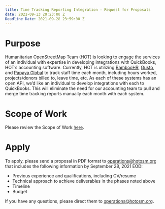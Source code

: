 ```yaml
---
title: Time Tracking Reporting Integration - Request for Proposals
date: 2021-09-13 20:23:00 Z
Deadline Date: 2021-09-28 23:59:00 Z
---
```


# Purpose
 
Humanitarian OpenStreetMap Team (HOT) is looking to engage the services of an individual with expertise in developing integrations with QuickBooks, HOT’s accounting software. Currently, HOT is utilizing [BambooHR](https://www.bamboohr.com/homepage-customer/), [Gusto](https://gusto.com/), and [Papaya Global](https://papayaglobal.com/?utm_term=papaya%20payroll&utm_campaign=DACH-Search-Brand-DesktopAndMobile-AllWeek&utm_source=adwords&utm_medium=ppc&hsa_acc=9309967209&hsa_cam=13691694939&hsa_grp=128049251270&hsa_ad=530404635779&hsa_src=g&hsa_tgt=aud-411598479514%3Akwd-367625023344&hsa_kw=papaya%20payroll&hsa_mt=e&hsa_net=adwords&hsa_ver=3&gclid=Cj0KCQjw0K-HBhDDARIsAFJ6UGg3ArAqBT25pL5Zgi0DPoT-xr8UuEqkzeGeotknJHVzNFtHLvdrRqcaAjnmEALw_wcB) to track staff time each month, including hours worked, projects/donors billed to, leave time, etc. As each of these systems has an open API, we’d like an individual to develop integrations with each to QuickBooks. This will eliminate the need for our accounting team to pull and merge time tracking reports manually each month with each system.
 
# Scope of Work
 
Please review the Scope of Work [here](https://docs.google.com/document/d/1i75OjgzbLXX3ZQ2KmQ6dE7VMbbtkqxYdhvnyRi9w51U/edit?usp=sharing).

# Apply

To apply, please send a proposal in PDF format to operations@hotosm.org that includes the following information by September 28, 2021 EOD:
* Previous experience and qualifications, including CV/resume
* Technical approach to achieve deliverables in the phases noted above
* Timeline 
* Budget

If you have any questions, please direct them to operations@hotosm.org.
